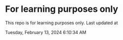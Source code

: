 # For learning purposes only
This repo is for learning purposes only.
Last updated at

Tuesday, February 13, 2024 6:10:34 AM

